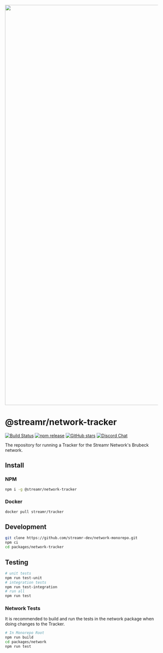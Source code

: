 <p align="center">
  <a href="https://streamr.network">
    <img alt="Streamr" src="https://raw.githubusercontent.com/streamr-dev/network-monorepo/main/packages/client/readme-header-img.png" width="1320" />
  </a>
</p>

# @streamr/network-tracker

[![Build Status](https://img.shields.io/github/workflow/status/streamr-dev/network/Eslint,%20Test%20and%20Publish/master)](https://github.com/streamr-dev/network/actions)
[![npm release](https://img.shields.io/npm/v/streamr-network?style=flat)](https://www.npmjs.com/package/streamr-network)
[![GitHub stars](https://img.shields.io/github/stars/streamr-dev/network.svg?style=flat&label=Star&maxAge=2592000)](https://github.com/streamr-dev/network/)
[![Discord Chat](https://img.shields.io/discord/801574432350928907.svg?label=Discord&logo=Discord&colorB=7289da)](https://discord.gg/FVtAph9cvz)

The repository for running a Tracker for the Streamr Network's Brubeck network.

## Install

### NPM

```bash
npm i -g @streamr/network-tracker
```

### Docker

```bash
docker pull streamr/tracker
```

## Development

```bash
git clone https://github.com/streamr-dev/network-monorepo.git
npm ci
cd packages/network-tracker
```

## Testing

```bash
# unit tests
npm run test-unit
# integration tests
npm run test-integration
# run all
npm run test
```

### Network Tests
It is recommended to build and run the tests in the network package when doing changes to the Tracker.

```bash
# In Monorepo Root
npm run build
cd packages/network
npm run test
```